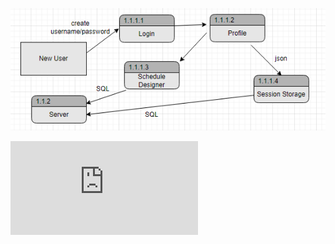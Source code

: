 ![DFD](https://github.com/MckennahPalmer/CSE430/blob/Team3_GH/DFD%20Client%20View%201.1.1.png)

![table for client view dfd](https://github.com/MckennahPalmer/CSE430/blob/Team3_GH/DFD%20table.pdf)
